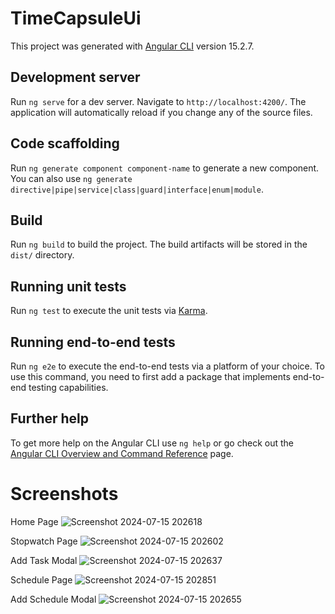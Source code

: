 # TimeCapsuleUi

This project was generated with [Angular CLI](https://github.com/angular/angular-cli) version 15.2.7.

## Development server

Run `ng serve` for a dev server. Navigate to `http://localhost:4200/`. The application will automatically reload if you change any of the source files.

## Code scaffolding

Run `ng generate component component-name` to generate a new component. You can also use `ng generate directive|pipe|service|class|guard|interface|enum|module`.

## Build

Run `ng build` to build the project. The build artifacts will be stored in the `dist/` directory.

## Running unit tests

Run `ng test` to execute the unit tests via [Karma](https://karma-runner.github.io).

## Running end-to-end tests

Run `ng e2e` to execute the end-to-end tests via a platform of your choice. To use this command, you need to first add a package that implements end-to-end testing capabilities.

## Further help

To get more help on the Angular CLI use `ng help` or go check out the [Angular CLI Overview and Command Reference](https://angular.io/cli) page.

# Screenshots
Home Page
![Screenshot 2024-07-15 202618](https://github.com/user-attachments/assets/b6bb0c1e-60a8-487a-8f20-767581acd74a)

Stopwatch Page
![Screenshot 2024-07-15 202602](https://github.com/user-attachments/assets/6f781a37-71d0-4e36-931f-92e2624b474e)

Add Task Modal
![Screenshot 2024-07-15 202637](https://github.com/user-attachments/assets/39ab4e77-742a-4f46-9eb5-e4a5868312a8)

Schedule Page
![Screenshot 2024-07-15 202851](https://github.com/user-attachments/assets/81061392-9d65-457b-83e3-7d89aa3ca3a9)

Add Schedule Modal
![Screenshot 2024-07-15 202655](https://github.com/user-attachments/assets/3d787371-0bfb-4f7c-a428-5e441f411bcd)
